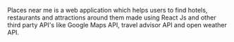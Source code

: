 

Places near me is a web application which helps users to find hotels, restaurants and attractions around them made using React Js and other third party API's like Google Maps API, travel advisor API and open weather API.
